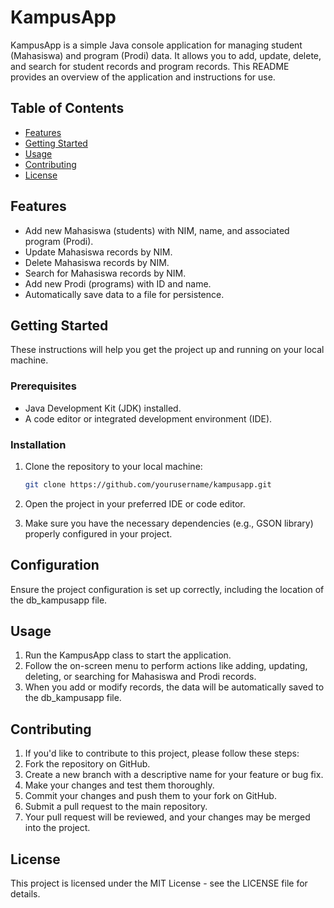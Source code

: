 # KampusApp

KampusApp is a simple Java console application for managing student (Mahasiswa) and program (Prodi) data. It allows you to add, update, delete, and search for student records and program records. This README provides an overview of the application and instructions for use.

## Table of Contents

- [Features](#features)
- [Getting Started](#getting-started)
- [Usage](#usage)
- [Contributing](#contributing)
- [License](#license)

## Features

- Add new Mahasiswa (students) with NIM, name, and associated program (Prodi).
- Update Mahasiswa records by NIM.
- Delete Mahasiswa records by NIM.
- Search for Mahasiswa records by NIM.
- Add new Prodi (programs) with ID and name.
- Automatically save data to a file for persistence.

## Getting Started

These instructions will help you get the project up and running on your local machine.

### Prerequisites

- Java Development Kit (JDK) installed.
- A code editor or integrated development environment (IDE).

### Installation

1. Clone the repository to your local machine:

   ```bash
   git clone https://github.com/yourusername/kampusapp.git
2. Open the project in your preferred IDE or code editor.
3. Make sure you have the necessary dependencies (e.g., GSON library) properly configured in your project.

## Configuration
Ensure the project configuration is set up correctly, including the location of the db_kampusapp file.

## Usage
1. Run the KampusApp class to start the application.
2. Follow the on-screen menu to perform actions like adding, updating, deleting, or searching for Mahasiswa and Prodi records.
3. When you add or modify records, the data will be automatically saved to the db_kampusapp file.

## Contributing
1. If you'd like to contribute to this project, please follow these steps:
2. Fork the repository on GitHub.
3. Create a new branch with a descriptive name for your feature or bug fix.
4. Make your changes and test them thoroughly.
5. Commit your changes and push them to your fork on GitHub.
6. Submit a pull request to the main repository.
7. Your pull request will be reviewed, and your changes may be merged into the project.

## License
This project is licensed under the MIT License - see the LICENSE file for details.
